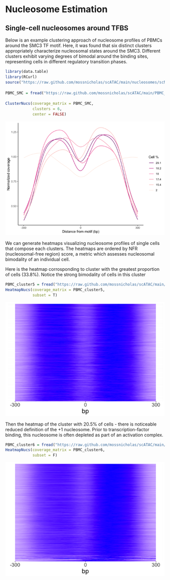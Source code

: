 Nucleosome Estimation
================

## Single-cell nucleosomes around TFBS

Below is an example clustering approach of nucleosome profiles of PBMCs
around the SMC3 TF motif. Here, it was found that six distinct clusters
appropriately characterize nucleosomal states around the SMC3. Different
clusters exhibit varying degrees of bimodal around the binding sites,
representing cells in different regulatory transition phases.

``` r
library(data.table)
library(RCurl)
source("https://raw.github.com/mossnicholas/scATAC/main/nucleosomes/scNuc_cluster.R")

PBMC_SMC = fread("https://raw.github.com/mossnicholas/scATAC/main/PBMC_mats/PBMC_SMC_cov_mat.txt")

ClusterNucs(coverage_matrix = PBMC_SMC, 
            clusters = 6, 
            center = FALSE)
```

![](README_files/figure-gfm/unnamed-chunk-1-1.png)<!-- -->

We can generate heatmaps visualizing nucleosome profiles of single cells
that compose each clusters. The heatmaps are ordered by NFR
(nucleosomal-free region) score, a metric which assesses nucleosomal
bimodality of an individual cell.

Here is the heatmap corrosponding to cluster with the greatest
proportion of cells (33.8%). Notice the strong bimodality of cells in
this cluster

``` r
PBMC_cluster5 = fread("https://raw.github.com/mossnicholas/scATAC/main/PBMC_mats/PBMC_SMC_cluster5.txt")
HeatmapNucs(coverage_matrix = PBMC_cluster5,
            subset = T)
```

![](README_files/figure-gfm/unnamed-chunk-2-1.png)<!-- -->

Then the heatmap of the cluster with 20.5% of cells - there is
noticeable reduced definition of the +1 nucleosome. Prior to
transcription-factor binding, this nucleosome is often depleted as part
of an activation complex.

``` r
PBMC_cluster6 = fread("https://raw.github.com/mossnicholas/scATAC/main/PBMC_mats/PBMC_SMC_cluster6.txt")
HeatmapNucs(coverage_matrix = PBMC_cluster6,
            subset = F) 
```

![](README_files/figure-gfm/unnamed-chunk-3-1.png)<!-- -->
